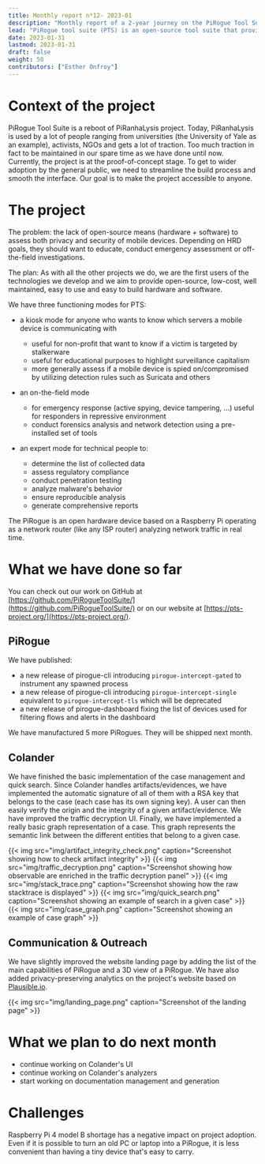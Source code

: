 ```yaml
---
title: Monthly report n⁰12- 2023-01
description: "Monthly report of a 2-year journey on the PiRogue Tool Suite project"
lead: "PiRogue tool suite (PTS) is an open-source tool suite that provides a comprehensive mobile forensic and network traffic analysis platform."
date: 2023-01-31
lastmod: 2023-01-31
draft: false
weight: 50
contributors: ["Esther Onfroy"]
---
```


# Context of the project
PiRogue Tool Suite is a reboot of PiRanhaLysis project. Today, PiRanhaLysis is used by a lot of people ranging from universities (the University of Yale as an example), activists, NGOs and gets a lot of traction. Too much traction in fact to be maintained in our spare time as we have done until now. Currently, the project is at the proof-of-concept stage. To get to wider adoption by the general public, we need to streamline the build process and smooth the interface. Our goal is to make the project accessible to anyone.

# The project
The problem: the lack of open-source means (hardware + software) to assess both privacy and security of mobile devices. Depending on HRD goals, they should want to educate, conduct emergency assessment or off-the-field investigations.

The plan: As with all the other projects we do, we are the first users of the technologies we develop and we aim to provide open-source, low-cost, well maintained, easy to use and easy to build hardware and software. 

We have three functioning modes for PTS:

- a kiosk mode for anyone who wants to know which servers a mobile device is communicating with
  - useful for non-profit that want to know if a victim is targeted by stalkerware
  - useful for educational purposes to highlight surveillance capitalism
  - more generally assess if a mobile device is spied on/compromised by utilizing detection rules such as Suricata and others

- an on-the-field mode
  - for emergency response (active spying, device tampering, ...) useful for responders in repressive environment
  - conduct forensics analysis and network detection using a pre-installed set of tools

- an expert mode for technical people to:
  - determine the list of collected data
  - assess regulatory compliance
  - conduct penetration testing 
  - analyze malware's behavior
  - ensure reproducible analysis
  - generate comprehensive reports

The PiRogue is an open hardware device based on a Raspberry Pi operating as a network router (like any ISP router) analyzing network traffic in real time. 

# What we have done so far
You can check out our work on GitHub at [https://github.com/PiRogueToolSuite/](https://github.com/PiRogueToolSuite/) or on our website at [https://pts-project.org/](https://pts-project.org/).

## PiRogue

We have published:
* a new release of pirogue-cli introducing `pirogue-intercept-gated` to instrument any spawned process
* a new release of pirogue-cli introducing `pirogue-intercept-single` equivalent to `pirogue-intercept-tls` which will be deprecated
* a new release of pirogue-dashboard fixing the list of devices used for filtering flows and alerts in the dashboard

We have manufactured 5 more PiRogues. They will be shipped next month.

## Colander

We have finished the basic implementation of the case management and quick search. Since Colander handles artifacts/evidences, we have implemented the automatic signature of all of them with a RSA key that belongs to the case (each case has its own signing key). A user can then easily verify the origin and the integrity of a given artifact/evidence. We have improved the traffic decryption UI. Finally, we have implemented a really basic graph representation of a case. This graph represents the semantic link between the different entities that belong to a given case.

{{< img src="img/artifact_integrity_check.png" caption="Screenshot showing how to check artifact integrity" >}}
{{< img src="img/traffic_decryption.png" caption="Screenshot showing how observable are enriched in the traffic decryption panel" >}}
{{< img src="img/stack_trace.png" caption="Screenshot showing how the raw stacktrace is displayed" >}}
{{< img src="img/quick_search.png" caption="Screenshot showing an example of search in a given case" >}}
{{< img src="img/case_graph.png" caption="Screenshot showing an example of case graph" >}}

## Communication & Outreach
We have slightly improved the website landing page by adding the list of the main capabilities of PiRogue and a 3D view of a PiRogue. We have also added privacy-preserving analytics on the project's website based on [Plausible.io](https://plausible.io).

{{< img src="img/landing_page.png" caption="Screenshot of the landing page" >}}


# What we plan to do next month

* continue working on Colander's UI
* continue working on Colander's analyzers
* start working on documentation management and generation

# Challenges
Raspberry Pi 4 model B shortage has a negative impact on project adoption. Even if it is possible to turn an old PC or laptop into a PiRogue, it is less convenient than having a tiny device that's easy to carry.